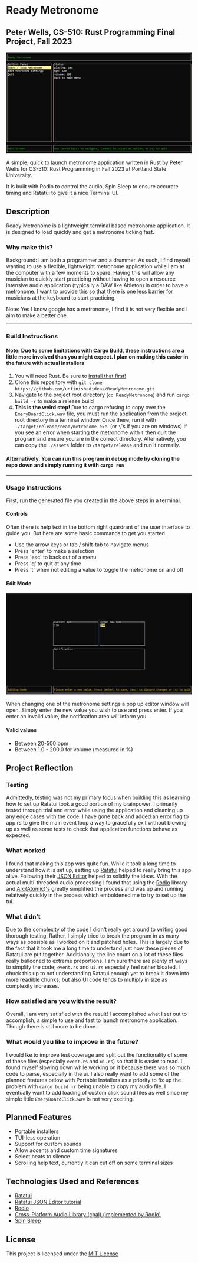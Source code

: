 # Ready Metronome

## Peter Wells, CS-510: Rust Programming Final Project, Fall 2023

![A screenshot of Ready Metronome](preview_images/main_preview.png)

A simple, quick to launch metronome application written in Rust by Peter Wells for CS-510: Rust Programming in Fall 2023 at Portland State University.

It is built with Rodio to control the audio, Spin Sleep to ensure accurate timing and Ratatui to give it a nice Terminal UI.

## Description

Ready Metronome is a lightweight terminal based metronome application. It is designed to load quickly and get a metronome ticking fast.

### Why make this?

Background: I am both a programmer and a drummer. As such, I find myself wanting to use a flexible, lightweight metronome application while I am at the computer with a few moments to spare. Having this will allow any musician to quickly start practicing without having to open a resource intensive audio application (typically a DAW like Ableton) in order to have a metronome. I want to provide this so that there is one less barrier for musicians at the keyboard to start practicing.

Note: Yes I know google has a metronome, I find it is not very flexible and I aim to make a better one.

---

### Build Instructions

#### Note: Due to some limitations with Cargo Build, these instructions are a little more involved than you might expect. I plan on making this easier in the future with actual installers

1. You will need Rust. Be sure to [install that first!](https://www.rust-lang.org/tools/install)
2. Clone this repository with `git clone https://github.com/unfinishedideas/ReadyMetronome.git`
3. Navigate to the project root directory (`cd ReadyMetronome`) and run `cargo build -r` to make a release build
4. **This is the weird step!** Due to cargo refusing to copy over the `EmeryBoardClick.wav` file, you must run the application from the project root directory in a terminal window. Once there, run it with `./target/release/readymetronome.exe`. (or `\`'s if you are on windows) If you see an error when starting the metronome with `t` then quit the program and ensure you are in the correct directory. Alternatively, you can copy the `./assets` folder to `/target/release` and run it normally.

#### Alternatively, You can run this program in debug mode by cloning the repo down and simply running it with `cargo run`

---

### Usage Instructions

First, run the generated file you created in the above steps in a terminal.

#### Controls

Often there is help text in the bottom right quardrant of the user interface to guide you. But here are some basic commands to get you started.

- Use the arrow keys or tab / shift-tab to navigate menus
- Press 'enter' to make a selection
- Press 'esc' to back out of a menu
- Press 'q' to quit at any time
- Press 't' when not editing a value to toggle the metronome on and off

#### Edit Mode

![A screenshot of Ready Metronome](preview_images/edit_preview.png)

When changing one of the metronome settings a pop up editor window will open. Simply enter the new value you wish to use and press enter. If you enter an invalid value, the notification area will inform you.

#### Valid values

- Between 20-500 bpm
- Between 1.0 - 200.0 for volume (measured in %)

## Project Reflection

### Testing

Admittedly, testing was not my primary focus when building this as learning how to set up Ratatui took a good portion of my brainpower. I primarily tested through trial and error while using the application and cleaning up any edge cases with the code. I have gone back and added an error flag to app.rs to give the main event loop a way to gracefully exit without blowing up as well as some tests to check that application functions behave as expected.

### What worked

I found that making this app was quite fun. While it took a long time to understand how it is set up, setting up [Ratatui](https://github.com/ratatui-org/ratatui) helped to really bring this app alive. Following their [JSON Editor](https://ratatui.rs/tutorials/json-editor/) helped to solidify the ideas. With the actual multi-threaded audio processing I found that using the [Rodio](https://docs.rs/rodio/latest/rodio/) library and [Arc(Atomic)'s](https://doc.rust-lang.org/std/sync/atomic/) greatly simplified the process and was up and running relatively quickly in the process which emboldened me to try to set up the tui.

### What didn't

Due to the complexity of the code I didn't really get around to writing good thorough testing. Rather, I simply tried to break the program in as many ways as possible as I worked on it and patched holes. This is largely due to the fact that it took me a long time to undertand just how these pieces of Ratatui are put together. Additionally, the line count on a lot of these files really ballooned to extreme preportions. I am sure there are plenty of ways to simplify the code; `event.rs` and `ui.rs` especially feel rather bloated. I chuck this up to not understanding Ratatui enough yet to break it down into more readible chunks; but also UI code tends to multiply in size as complexity increases.

### How satisfied are you with the result?

Overall, I am very satisfied with the result! I accomplished what I set out to accomplish, a simple to use and fast to launch metronome application. Though there is still more to be done.

### What would you like to improve in the future?

I would lke to improve test coverage and split out the functionality of some of these files (especially `event.rs` and `ui.rs`) so that it is easier to read. I found myself slowing down while working on it because there was so much code to parse, especially in the ui. I also really want to add some of the planned features below with Portable Installers as a priority to fix up the problem with `cargo build -r` being unable to copy my audio file. I eventually want to add loading of custom click sound files as well since my simple little `EmeryBoardClick.wav` is not very exciting.

## Planned Features

- Portable installers
- TUI-less operation
- Support for custom sounds
- Allow accents and custom time signatures
- Select beats to silence
- Scrolling help text, currently it can cut off on some terminal sizes

## Technologies Used and References

- [Ratatui](https://github.com/ratatui-org/ratatui)
- [Ratatui JSON Editor tutorial](https://ratatui.rs/tutorials/json-editor/)
- [Rodio](https://docs.rs/rodio/latest/rodio/)
- [Cross-Platform Audio Library (cpal) (implemented by Rodio)](https://github.com/RustAudio/cpal)
- [Spin Sleep](https://crates.io/crates/spin_sleep)  

## License

This project is licensed under the [MIT License](/LICENSE)
